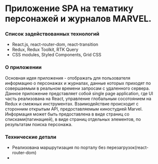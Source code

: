 # Приложение SPA на тематику персонажей и журналов MARVEL. 

### Список задействованных технологий
- React.js, react-router-dom, react-transition
- Redux, Redux Toolkit, RTK Query
- CSS modules, Styled Components, Grid CSS

### О приложении
Основная идея приложения - отображать для пользователя информацию о персонажах и журналах, данные которых приходят по совершаемым в реальном времени запросам с удаленного сервера.
Данное приложение представляет собой single page application, где UI часть реализована на React, управление глобальным сосотоянием на Redux и смежных инструментах. Взаимодействие происходит с сторонним открытым API, предоставляемым киностудией Marvel. 
Информация может быть предоставлена в виде страниц со списками(пагинацией), в виде страниц отдельных элементов, по результатам поиска персонажа.

### Технические детали
- Реализована маршрутизация по порталу без перезагрузок(react-router-dom)
- 

